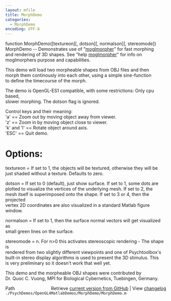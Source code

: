 ```yaml
---
layout: mfile
title: MorphDemo
categories:
  - MorphDemo
encoding: UTF-8
---
```


function MorphDemo([textureon][, dotson][, normalson][, stereomode])  
MorphDemo -- Demonstrates use of "[moglmorpher](/docs/moglmorpher)" for fast morphing  
and rendering of 3D shapes. See "help [moglmorpher](/docs/moglmorpher)" for info on  
moglmorphers purpose and capabilities.  

This demo will load two morpheable shapes from OBJ files and then  
morph them continously into each other, using a simple sine-function  
to define the timecourse of the morph.  

The demo is OpenGL-ES1 compatible, with some restrictions: Only cpu based,  
slower morphing. The dotson flag is ignored.  

Control keys and their meaning:  
'a' == Zoom out by moving object away from viewer.  
'z' == Zoom in by moving object close to viewer.  
'k' and 'l' == Rotate object around axis.  
'ESC' == Quit demo.  

# Options:  

textureon = If set to 1, the objects will be textured, otherwise they will be  
just shaded without a texture. Defaults to zero.  

dotson = If set to 0 (default), just show surface. If set to 1, some dots are  
plotted to visualize the vertices of the underlying mesh. If set to 2, the  
mesh itself is superimposed onto the shape. If set to 3 or 4, then the projected  
vertex 2D coordinates are also visualized in a standard Matlab figure window.  

normalson = If set to 1, then the surface normal vectors will get visualized as  
small green lines on the surface.  

stereomode = n. For n\>0 this activates stereoscopic rendering - The shape is  
rendered from two slightly different viewpoints and one of Psychtoolbox's  
built-in stereo display algorithms is used to present the 3D stimulus. This  
is very preliminary so it doesn't work that well yet.  


This demo and the morpheable OBJ shapes were contributed by  
Dr. Quoc C. Vuong, MPI for Biological Cybernetics, Tuebingen, Germany.  


<div class="code_header" style="text-align:right;">
  <span style="float:left;">Path&nbsp;&nbsp;</span> <span class="counter">Retrieve <a href=
  "https://raw.github.com/Psychtoolbox-3/Psychtoolbox-3/beta/./PsychDemos/OpenGL4MatlabDemos/MorphDemo/MorphDemo.m">current version from GitHub</a> | View <a href=
  "https://github.com/Psychtoolbox-3/Psychtoolbox-3/commits/beta/./PsychDemos/OpenGL4MatlabDemos/MorphDemo/MorphDemo.m">changelog</a></span>
</div>
<div class="code">
  <code>./PsychDemos/OpenGL4MatlabDemos/MorphDemo/MorphDemo.m</code>
</div>
